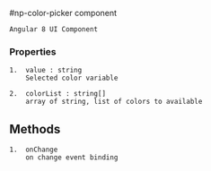 #np-color-picker component

````
Angular 8 UI Component
````

### Properties
````
1.  value : string
    Selected color variable

2.  colorList : string[]
    array of string, list of colors to available
````

## Methods
````
1.  onChange
    on change event binding
````